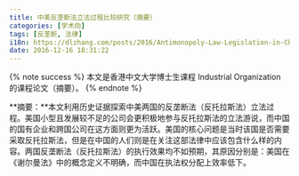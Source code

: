 ```yaml
---
title: 中美反垄断法立法过程比较研究（摘要）
categories: [学术向]
tags: [反垄断, 法律]
i18n: https://dlzhang.com/posts/2016/Antimonopoly-Law-Legislation-in-China-and-USA/
date: 2016-12-16 18:31:22
---
```


{% note success %}
本文是香港中文大学博士生课程 Industrial Organization 的课程论文（摘要）。
{% endnote %}

**摘要：**本文利用历史证据探索中美两国的反垄断法（反托拉斯法）立法过程。美国小型且发展较不足的公司会更积极地参与反托拉斯法的立法游说，而中国的国有企业和跨国公司在这方面则更为活跃。美国的核心问题是当时该国是否需要采取反托拉斯法，但是在中国的人们则是在关注这部法律中应该包含什么样的内容。两国反垄断法（反托拉斯法）的执行效果均不如预期，其原因分别是：美国在《谢尔曼法》中的概念定义不明确，而中国在执法权分配上效率低下。